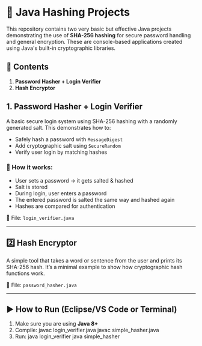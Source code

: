 # 🔐 Java Hashing Projects

This repository contains two very basic but effective Java projects demonstrating the use of **SHA-256 hashing** for secure password handling and general encryption. These are console-based applications created using Java's built-in cryptographic libraries.

## 📁 Contents

1. **Password Hasher + Login Verifier**
2. **Hash Encryptor**


## 1️. Password Hasher + Login Verifier

A basic secure login system using SHA-256 hashing with a randomly generated salt. This demonstrates how to:

- Safely hash a password with `MessageDigest`
- Add cryptographic salt using `SecureRandom`
- Verify user login by matching hashes

### 🔧 How it works:
- User sets a password → it gets salted & hashed
- Salt is stored
- During login, user enters a password
- The entered password is salted the same way and hashed again
- Hashes are compared for authentication

📂 File: `login_verifier.java`

---

## 2️⃣ Hash Encryptor

A simple tool that takes a word or sentence from the user and prints its SHA-256 hash. It’s a minimal example to show how cryptographic hash functions work.

📂 File: `password_hasher.java` 

---

## ▶️ How to Run (Eclipse/VS Code or Terminal)

1. Make sure you are using **Java 8+**
2. Compile:
    javac login_verifier.java
    javac simple_hasher.java
3. Run:
    java login_verifier
    java simple_hasher



